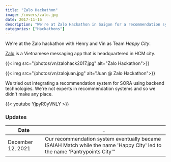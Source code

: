 ```yaml
---
title: "Zalo Hackathon"
image: /covers/zalo.jpg
date: 2017-11-16
description: "We're at Zalo Hackathon in Saigon for a recommendation system challenge"
categories: ["Hackathons"]
---
```



We're at the Zalo hackathon with Henry and Vin as Team *Happy City*. 

[Zalo](https://chat.zalo.me) is a Vietnamese messaging app that is headquartered in HCM city. 

{{< img src="/photos/vn/zalohack2017.jpg" alt="Zalo Hackathon">}}
<!-- ![Zalo Logo](https://sorasystem.sirv.com/logos/zalo600.jpg) -->

{{< img src="/photos/vn/zalojuan.jpg" alt="Juan @ Zalo Hackathon">}}

We tried out integrating a recommendation system for SORA using backend technologies. We're not experts in recommendation systems and so we didn't make any place.


{{< youtube YjpyR0yVNLY >}}



### Updates

Date | .
--- | ---
December 12, 2021 | Our recommendation system eventually became ISAIAH Match while the name 'Happy City' led to the name 'Pantrypoints City'"
